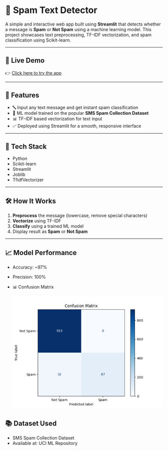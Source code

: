 # 📩 Spam Text Detector

A simple and interactive web app built using **Streamlit** that detects whether a message is **Spam** or **Not Spam** using a machine learning model. This project showcases text preprocessing, TF-IDF vectorization, and spam classification using Scikit-learn.

---

## 🚀 Live Demo

👉 [Click here to try the app](#)  

---

## 📌 Features

- 🔤 Input any text message and get instant spam classification
- 🧠 ML model trained on the popular **SMS Spam Collection Dataset**
- 📊 TF-IDF based vectorization for text input
- ✅ Deployed using Streamlit for a smooth, responsive interface

---

## 🧠 Tech Stack

- Python
- Scikit-learn
- Streamlit
- Joblib
- TfidfVectorizer

---

## 🛠️ How It Works

1. **Preprocess** the message (lowercase, remove special characters)
2. **Vectorize** using TF-IDF
3. **Classify** using a trained ML model
4. Display result as **Spam** or **Not Spam**

---

## 📈 Model Performance

- Accuracy: ~97%
- Precision: 100%
- 📊 Confusion Matrix

  ![Confusion Matrix](confusion_matrix.png)
 
## 📚 Dataset Used

  - SMS Spam Collection Dataset
  - Available at: UCI ML Repository


